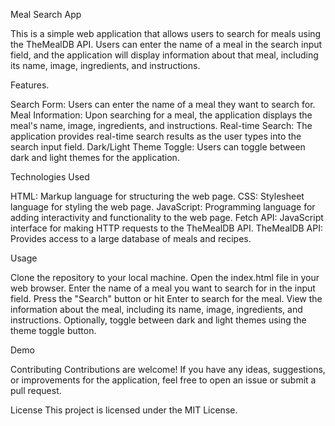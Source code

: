 Meal Search App

This is a simple web application that allows users to search for meals using the TheMealDB API. Users can enter the name of a meal in the search input field, and the application will display information about that meal, including its name, image, ingredients, and instructions.

Features.

Search Form: Users can enter the name of a meal they want to search for.
Meal Information: Upon searching for a meal, the application displays the meal's name, image, ingredients, and instructions.
Real-time Search: The application provides real-time search results as the user types into the search input field.
Dark/Light Theme Toggle: Users can toggle between dark and light themes for the application.

Technologies Used

HTML: Markup language for structuring the web page.
CSS: Stylesheet language for styling the web page.
JavaScript: Programming language for adding interactivity and functionality to the web page.
Fetch API: JavaScript interface for making HTTP requests to the TheMealDB API.
TheMealDB API: Provides access to a large database of meals and recipes.

Usage

Clone the repository to your local machine.
Open the index.html file in your web browser.
Enter the name of a meal you want to search for in the input field.
Press the "Search" button or hit Enter to search for the meal.
View the information about the meal, including its name, image, ingredients, and instructions.
Optionally, toggle between dark and light themes using the theme toggle button.

Demo

Contributing
Contributions are welcome! If you have any ideas, suggestions, or improvements for the application, feel free to open an issue or submit a pull request.

License
This project is licensed under the MIT License.

